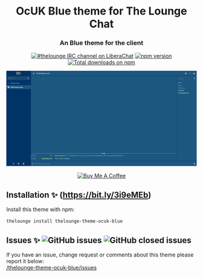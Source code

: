 <h1 align="center">
	OcUK Blue theme for The Lounge Chat
</h1>

<h3 align="center">
	An Blue theme for the client
</h3>

<p align="center">
	<a href="https://demo.thelounge.chat/"><img
		alt="#thelounge IRC channel on LiberaChat"
		src="https://img.shields.io/badge/libera.chat-%23thelounge-415364.svg?colorA=ff9e18"></a>
	<a href="https://yarn.pm/thelounge"><img
		alt="npm version"
		src="https://img.shields.io/npm/v/thelounge.svg?colorA=333a41&maxAge=3600"></a>
	<a href="https://npm-stat.com/charts.html?package=thelounge-theme-ocuk-blue&from=2016-02-12"><img
		alt="Total downloads on npm"
		src="https://img.shields.io/npm/dy/thelounge-theme-ocuk-blue.svg?colorA=333a41&colorB=007dc7&maxAge=3600&label=Downloads"></a>
</p>

<p align="center">
	<img src="Screenshots/Screenshot2.png" alt="Screenshot of the OcUK Blue theme for The Lounge Chat">
</p>

<p align="center">
<a href="https://www.buymeacoffee.com/zen262176" target="_blank"><img src="https://lounge-group.co.uk/by-me-a-coffee.png" alt="Buy Me A Coffee"></a>
</p>

## Installation :sparkles: (https://bit.ly/3i9eMEb)
Install this theme with npm:

```sh
thelounge install thelounge-theme-ocuk-blue
```

## Issues :sparkles: ![GitHub issues](https://img.shields.io/github/issues/el-profesor926/thelounge-theme-ocuk-blue?color=green&style=plastic) ![GitHub closed issues](https://img.shields.io/github/issues-closed/el-profesor926/thelounge-theme-ocuk-blue?color=orange&style=plastic)
If you have an issue, change request or comments about this theme please report it below:<br/>
<a href="https://github.com/el-profesor926/thelounge-theme-ocuk-blue/issues">/thelounge-theme-ocuk-blue/issues</a>
